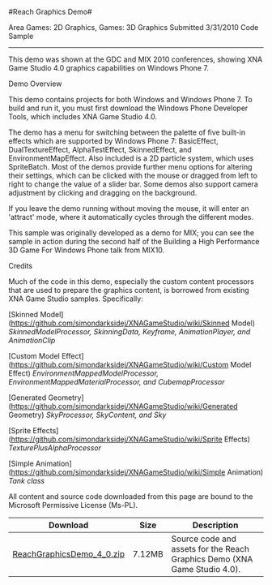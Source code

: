 #Reach Graphics Demo#

Area
Games: 2D Graphics, Games: 3D Graphics
Submitted
3/31/2010
Code Sample

---

This demo was shown at the GDC and MIX 2010 conferences, showing XNA Game Studio 4.0 graphics capabilities on Windows Phone 7. 

Demo Overview

This demo contains projects for both Windows and Windows Phone 7. To build and run it, you must first download the Windows Phone Developer Tools, which includes XNA Game Studio 4.0.

The demo has a menu for switching between the palette of five built-in effects which are supported by Windows Phone 7: BasicEffect, DualTextureEffect, AlphaTestEffect, SkinnedEffect, and EnvironmentMapEffect. Also included is a 2D particle system, which uses SpriteBatch. Most of the demos provide further menu options for altering their settings, which can be clicked with the mouse or dragged from left to right to change the value of a slider bar. Some demos also support camera adjustment by clicking and dragging on the background.

If you leave the demo running without moving the mouse, it will enter an 'attract' mode, where it automatically cycles through the different modes.

This sample was originally developed as a demo for MIX; you can see the sample in action during the second half of the Building a High Performance 3D Game For Windows Phone talk from MIX10.

Credits

Much of the code in this demo, especially the custom content processors that are used to prepare the graphics content, is borrowed from existing XNA Game Studio samples. Specifically:

[Skinned Model](https://github.com/simondarksidej/XNAGameStudio/wiki/Skinned Model) 	*SkinnedModelProcessor, SkinningData, Keyframe, AnimationPlayer, and AnimationClip*

[Custom Model Effect](https://github.com/simondarksidej/XNAGameStudio/wiki/Custom Model Effect) 	*EnvironmentMappedModelProcessor, EnvironmentMappedMaterialProcessor, and CubemapProcessor*

[Generated Geometry](https://github.com/simondarksidej/XNAGameStudio/wiki/Generated Geometry) 	*SkyProcessor, SkyContent, and Sky*

[Sprite Effects](https://github.com/simondarksidej/XNAGameStudio/wiki/Sprite Effects) 	*TexturePlusAlphaProcessor*

[Simple Animation](https://github.com/simondarksidej/XNAGameStudio/wiki/Simple Animation) 	*Tank class*

All content and source code downloaded from this page are bound to the Microsoft Permissive License (Ms-PL).


Download | Size | Description
---|---|---|
[ReachGraphicsDemo_4_0.zip](https://github.com/simondarksidej/XNAGameStudio/blob/master/Samples/ReachGraphicsDemo_4_0.zip?raw=true) | 7.12MB | Source code and assets for the Reach Graphics Demo (XNA Game Studio 4.0). 